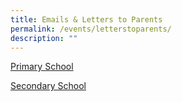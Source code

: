 ```yaml
---
title: Emails & Letters to Parents
permalink: /events/letterstoparents/
description: ""
---
```




[Primary School](https://drive.google.com/drive/folders/1unqyO3EaoYTibKifTGNK41Jwuar38NVO?usp=sharing)

[Secondary School](https://drive.google.com/drive/folders/1jEZPzZJHm9k76GwyjZ23rI66BKdrQu7E?usp=sharing)